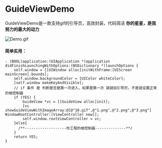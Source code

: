 # GuideViewDemo
GuideViewDemo是一款支持gif的引导页，高效封装，代码简洁
**你的星星，是我努力的最大的动力**

![Demo.gif](http://upload-images.jianshu.io/upload_images/3601550-e892f0c020e5e4ee.gif?imageMogr2/auto-orient/strip)

#### 简单实用：
```
- (BOOL)application:(UIApplication *)application didFinishLaunchingWithOptions:(NSDictionary *)launchOptions {
    self.window = [[UIWindow alloc]initWithFrame:[UIScreen mainScreen].bounds];
    self.window.backgroundColor = [UIColor whiteColor];
    [self.window makeKeyAndVisible];
    // if 条件 是 判断是否是第一次进入，如果是第一次 就就如引导页，不是就设置正常的根控制器
    if (YES) {
        GuideView *vc = [[GuideView alloc]init];
        [vc showGuideViewWithImageArray:@[@"10.gif",@"1.png",@"2.png",@"3.png"] WindowRootController:[ViewController new]];
        self.window.rootViewController = vc;
    }else{
      /**-------------------你工程的根控制器--------------**/
    }
    return YES;
}
```

